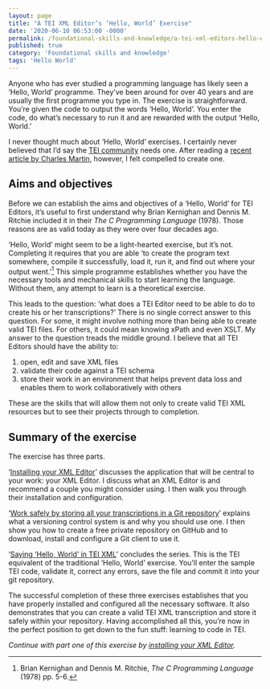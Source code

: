 ```yaml
---
layout: page
title: "A TEI XML Editor’s ‘Hello, World’ Exercise"
date: '2020-06-10 06:53:00 -0000'
permalink: /foundational-skills-and-knowledge/a-tei-xml-editors-hello-world-exercise
published: true
category: 'Foundational skills and knowledge'
tags: 'Hello World'
---
```

Anyone who has ever studied a programming language has likely seen a ‘Hello, World’ programme. They’ve been around for over 40 years and are usually the first programme you type in. The exercise is straightforward. You’re given the code to output the words ‘Hello, World’. You enter the code, do what’s necessary to run it and are rewarded with the output ‘Hello, World.’

I never thought much about ‘Hello, World’ exercises. I certainly never believed that I’d say the [TEI community](https://www.tei-c.org/) needs one. After reading a [recent article by Charles Martin](https://stackoverflow.blog/2020/03/05/a-modern-hello-world-program-needs-more-than-just-code/), however, I felt compelled to create one.

## Aims and objectives

Before we can establish the aims and objectives of a ‘Hello, World’ for TEI Editors, it’s useful to first understand why Brian Kernighan and Dennis M. Ritchie included it in their *The C Programming Language* (1978). Those reasons are as valid today as they were over four decades ago.

‘Hello, World’ might seem to be a light-hearted exercise, but it’s not. Completing it requires that you are able ‘to create the program text somewhere, compile it successfully, load it, run it, and find out where your output went.’[^1] This simple programme establishes whether you have the necessary tools and mechanical skills to start learning the language. Without them, any attempt to learn is a theoretical exercise.

This leads to the question: ‘what does a TEI Editor need to be able to do to create his or her transcriptions?’ There is no single correct answer to this question. For some, it might involve nothing more than being able to create valid TEI files. For others, it could mean knowing xPath and even XSLT. My answer to the question treads the middle ground. I believe that all TEI Editors should have the ability to:

1. open, edit and save XML files
2. validate their code against a TEI schema
3. store their work in an environment that helps prevent data loss and enables them to work collaboratively with others

These are the skills that will allow them not only to create valid TEI XML resources but to see their projects through to completion.

## Summary of the exercise

The exercise has three parts.

‘[Installing your XML Editor](/foundational-skills-and-knowledge/installing-your-xml-editor/)’ discusses the application that will be central to your work: your XML Editor. I discuss what an XML Editor is and recommend a couple you might consider using. I then walk you through their installation and configuration.

‘[Work safely by storing all your transcriptions in a Git repository](/foundational-skills-and-knowledge/work-safely-by-storing-all-your-transcriptions-in-a-git-repository/)’ explains what a versioning control system is and why you should use one. I then show you how to create a free private repository on GitHub and to download, install and configure a Git client to use it.

‘[Saying ‘Hello, World’ in TEI XML](/foundational-skills-and-knowledge/saying-hello-world-in-tei-xml/)’ concludes the series. This is the TEI equivalent of the traditional ‘Hello, World’ exercise. You’ll enter the sample TEI code, validate it, correct any errors, save the file and commit it into your git repository.

The successful completion of these three exercises establishes that you have properly installed and configured all the necessary software. It also demonstrates that you can create a valid TEI XML transcription and store it safely within your repository. Having accomplished all this, you’re now in the perfect position to get down to the fun stuff: learning to code in TEI.

*Continue with part one of this exercise by [installing your XML Editor](/foundational-skills-and-knowledge/installing-your-xml-editor).*

[^1]: Brian Kernighan and Dennis M. Ritchie, *The C Programming Language* (1978) pp. 5-6.


